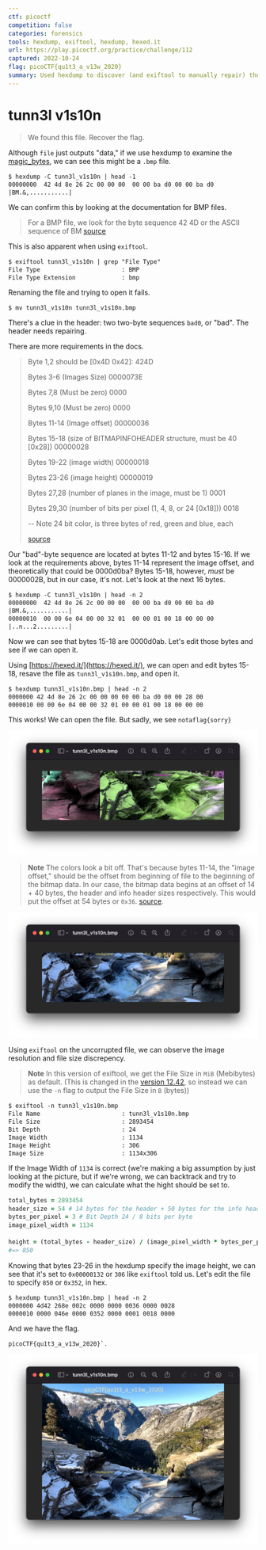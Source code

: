 ```yaml
---
ctf: picoctf
competition: false
categories: forensics
tools: hexdump, exiftool, hexdump, hexed.it
url: https://play.picoctf.org/practice/challenge/112
captured: 2022-10-24
flag: picoCTF{qu1t3_a_v13w_2020}
summary: Used hexdump to discover (and exiftool to manually repair) the corrupted header bytes of a bmp file to reveal the flag in the image.
---
```


# tunn3l v1s10n

> We found this file. Recover the flag.

Although `file` just outputs "data," if we use hexdump to examine the [magic_bytes](/reference/magic_bytes.md), we can see this might be a `.bmp` file.

```shell
$ hexdump -C tunn3l_v1s10n | head -1
00000000  42 4d 8e 26 2c 00 00 00  00 00 ba d0 00 00 ba d0  |BM.&,...........|
```

We can confirm this by looking at the documentation for BMP files.

> For a BMP file, we look for the byte sequence 42 4D or the ASCII sequence of BM
> [source](https://asecuritysite.com/forensics/bmp?file=activated.bmp)

This is also apparent when using `exiftool`.

```shell
$ exiftool tunn3l_v1s10n | grep "File Type"
File Type                       : BMP
File Type Extension             : bmp
```

Renaming the file and trying to open it fails.

```shell
$ mv tunn3l_v1s10n tunn3l_v1s10n.bmp
```

There's a clue in the header: two two-byte sequences `bad0`, or "bad". The header needs repairing.

There are more requirements in the docs.

> Byte 1,2 should be [0x4D 0x42]: 424D
>
> Bytes 3-6 (Images Size) 0000073E
>
> Bytes 7,8 (Must be zero) 0000
>
> Bytes 9,10 (Must be zero) 0000
>
> Bytes 11-14 (Image offset) 00000036
>
> Bytes 15-18 (size of BITMAPINFOHEADER structure, must be 40 [0x28]) 00000028
>
> Bytes 19-22 (image width) 00000018
>
> Bytes 23-26 (image height) 00000019
>
> Bytes 27,28 (number of planes in the image, must be 1) 0001
>
> Bytes 29,30 (number of bits per pixel (1, 4, 8, or 24 [0x18])) 0018
>
> -- Note 24 bit color, is three bytes of red, green and blue, each
>
> [source](https://asecuritysite.com/forensics/bmp?file=activated.bmp)

Our "bad"-byte sequence are located at bytes 11-12 and bytes 15-16. If we look at the requirements above, bytes 11-14 represent the image offset, and theoretically that could be 0000d0ba? Bytes 15-18, however, _must_ be 0000002B, but in our case, it's not. Let's look at the next 16 bytes.

```shell
$ hexdump -C tunn3l_v1s10n | head -n 2
00000000  42 4d 8e 26 2c 00 00 00  00 00 ba d0 00 00 ba d0  |BM.&,...........|
00000010  00 00 6e 04 00 00 32 01  00 00 01 00 18 00 00 00  |..n...2.........|
```

Now we can see that bytes 15-18 are 0000d0ab. Let's edit those bytes and see if we can open it.

Using [https://hexed.it/](https://hexed.it/), we can open and edit bytes 15-18, resave the file as `tunn3l_v1s10n.bmp`, and open it.

```shell
$ hexdump tunn3l_v1s10n.bmp | head -n 2
0000000 42 4d 8e 26 2c 00 00 00 00 00 ba d0 00 00 28 00
0000010 00 00 6e 04 00 00 32 01 00 00 01 00 18 00 00 00
```

This works! We can open the file. But sadly, we see `notaflag{sorry}`

![](attachments/tunn3l_v1s10n_false_flag.png)

> **Note** The colors look a bit off. That's because bytes 11-14, the "image offset," should be the offset from beginning of file to the beginning of the bitmap data. In our case, the bitmap data begins at an offset of 14 + 40 bytes, the header and info header sizes respectively. This would put the offset at 54 bytes or `0x36`. [source](http://www.ece.ualberta.ca/~elliott/ee552/studentAppNotes/2003_w/misc/bmp_file_format/bmp_file_format.htm).

![](attachments/tunn3l_v1s10n_false_flag_correct_offset.png)

Using `exiftool` on the uncorrupted file, we can observe the image resolution and file size discrepency.

> **Note** In this version of exiftool, we get the File Size in `MiB` (Mebibytes) as default. (This is changed in the [version 12.42](https://exiftool.org/history.html), so instead we can use the `-n` flag to output the File Size in `B` (bytes))

```shell
$ exiftool -n tunn3l_v1s10n.bmp
File Name                       : tunn3l_v1s10n.bmp
File Size                       : 2893454
Bit Depth                       : 24
Image Width                     : 1134
Image Height                    : 306
Image Size                      : 1134x306
```

If the Image Width of `1134` is correct (we're making a big assumption by just looking at the picture, but if we're wrong, we can backtrack and try to modify the width), we can calculate what the hight should be set to.

```ruby
total_bytes = 2893454
header_size = 54 # 14 bytes for the header + 50 bytes for the info header
bytes_per_pixel = 3 # Bit Depth 24 / 8 bits per byte
image_pixel_width = 1134

height = (total_bytes - header_size) / (image_pixel_width * bytes_per_pixel)
#=> 850
```

Knowing that bytes 23-26 in the hexdump specify the image height, we can see that it's set to `0x00000132` or `306` like `exiftool` told us. Let's edit the file to specify `850` or `0x352`, in hex.

```shell
$ hexdump tunn3l_v1s10n.bmp | head -n 2
0000000 4d42 268e 002c 0000 0000 0036 0000 0028
0000010 0000 046e 0000 0352 0000 0001 0018 0000
```

And we have the flag.

```
picoCTF{qu1t3_a_v13w_2020}`.
```

![](attachments/tunn3l_v1s10n_complete.png)